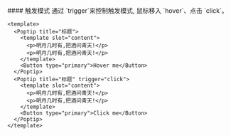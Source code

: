 <cn>
#### 触发模式
通过 `trigger`来控制触发模式, 鼠标移入 `hover`、点击 `click`。
</cn>

```tpl
<template>
  <Poptip title="标题">
    <template slot="content">
      <p>明月几时有,把酒问青天!</p>
      <p>明月几时有,把酒问青天!</p>
    </template>
    <Button type="primary">Hover me</Button>
  </Poptip>
  <Poptip title="标题" trigger="click">
    <template slot="content">
      <p>明月几时有,把酒问青天!</p>
      <p>明月几时有,把酒问青天!</p>
    </template>
    <Button type="primary">Click me</Button>
  </Poptip>
</template>
```